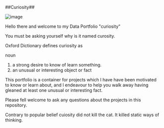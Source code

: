 ##Curiosity##

![image](https://github.com/katml/curiosity/assets/164201624/abd96406-e844-4748-904c-4966213b668c)

Hello there and welcome to my Data Portfolio "curiosity"

You must be asking yourself why is it named curosity.

Oxford Dictionary defines curiosity as

noun
1. a strong desire to know of learn something.
2. an unusual or interesting object or fact


This portfolio is a container for projects which I have have been motivated to know or learn about, and I endeavour to help you walk away having gleaned at least one unusual or interesting fact.

Please fell welcome to ask any questions about the projects in this repository.

Contrary to popular belief cuiosity did not kill the cat. It killed static ways of thinking.
